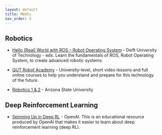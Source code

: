 ```yaml
---
layout: default
title: MOOCs
nav_order: 3
---
```


## Robotics

* [Hello (Real) World with ROS – Robot Operating System](https://www.edx.org/course/hello-real-world-with-ros-robot-operating-system) - Delft University of Technology - edx. Learn the fundamentals of ROS, Robot Operating System, to create advanced robotic systems.

* [QUT Robot Academy](https://robotacademy.net.au/) - University-level, short video lessons and full online courses to help you understand and prepare for this technology of the future.

* [Robotics 1 & 2](https://www.youtube.com/user/asodemann3/playlists) - Arizona State University

## Deep Reinforcement Learning

* [Spinning Up in Deep RL](https://spinningup.openai.com/en/latest/index.html) - OpenAI. This is an educational resource produced by OpenAI that makes it easier to learn about deep reinforcement learning (deep RL).
